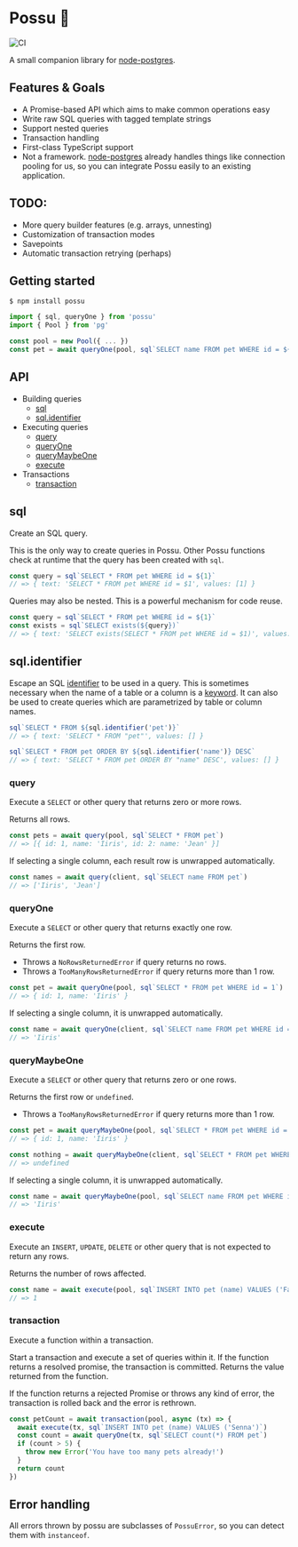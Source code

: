 # Possu 🐖

![CI](https://github.com/sluukkonen/possu/workflows/CI/badge.svg)

A small companion library for [node-postgres](https://node-postgres.com/).

## Features & Goals

- A Promise-based API which aims to make common operations easy
- Write raw SQL queries with tagged template strings
- Support nested queries
- Transaction handling
- First-class TypeScript support
- Not a framework. [node-postgres](https://node-postgres.com) already handles
  things like connection pooling for us, so you can integrate Possu easily to
  an existing application.

## TODO:

- More query builder features (e.g. arrays, unnesting)
- Customization of transaction modes
- Savepoints
- Automatic transaction retrying (perhaps)

## Getting started

```
$ npm install possu
```

```typescript
import { sql, queryOne } from 'possu'
import { Pool } from 'pg'

const pool = new Pool({ ... })
const pet = await queryOne(pool, sql`SELECT name FROM pet WHERE id = ${id}`)
```

## API

- Building queries
  - [sql](#sql)
  - [sql.identifier](#sql.identifier)
- Executing queries
  - [query](#query)
  - [queryOne](#queryOne)
  - [queryMaybeOne](#queryMaybeOne)
  - [execute](#execute)
- Transactions
  - [transaction](#transaction)

## sql

Create an SQL query.

This is the only way to create queries in Possu. Other Possu functions check
at runtime that the query has been created with `sql`.

```typescript
const query = sql`SELECT * FROM pet WHERE id = ${1}`
// => { text: 'SELECT * FROM pet WHERE id = $1', values: [1] }
```

Queries may also be nested. This is a powerful mechanism for code reuse.

```typescript
const query = sql`SELECT * FROM pet WHERE id = ${1}`
const exists = sql`SELECT exists(${query})`
// => { text: 'SELECT exists(SELECT * FROM pet WHERE id = $1)', values: [1] }
```

## sql.identifier

Escape an SQL
[identifier](https://www.postgresql.org/docs/current/sql-syntax-lexical.html#SQL-SYNTAX-IDENTIFIERS)
to be used in a query. This is sometimes necessary when the name of a table
or a column is a
[keyword](https://www.postgresql.org/docs/current/sql-keywords-appendix.html).
It can also be used to create queries which are parametrized by table or
column names.

```typescript
sql`SELECT * FROM ${sql.identifier('pet')}`
// => { text: 'SELECT * FROM "pet"', values: [] }
```

```typescript
sql`SELECT * FROM pet ORDER BY ${sql.identifier('name')} DESC`
// => { text: 'SELECT * FROM pet ORDER BY "name" DESC', values: [] }
```

### query

Execute a `SELECT` or other query that returns zero or more rows.

Returns all rows.

```typescript
const pets = await query(pool, sql`SELECT * FROM pet`)
// => [{ id: 1, name: 'Iiris', id: 2: name: 'Jean' }]
```

If selecting a single column, each result row is unwrapped automatically.

```typescript
const names = await query(client, sql`SELECT name FROM pet`)
// => ['Iiris', 'Jean']
```

### queryOne

Execute a `SELECT` or other query that returns exactly one row.

Returns the first row.

- Throws a `NoRowsReturnedError` if query returns no rows.
- Throws a `TooManyRowsReturnedError` if query returns more than 1 row.

```typescript
const pet = await queryOne(pool, sql`SELECT * FROM pet WHERE id = 1`)
// => { id: 1, name: 'Iiris' }
```

If selecting a single column, it is unwrapped automatically.

```typescript
const name = await queryOne(client, sql`SELECT name FROM pet WHERE id = 1`)
// => 'Iiris'
```

### queryMaybeOne

Execute a `SELECT` or other query that returns zero or one rows.

Returns the first row or `undefined`.

- Throws a `TooManyRowsReturnedError` if query returns more than 1 row.

```typescript
const pet = await queryMaybeOne(pool, sql`SELECT * FROM pet WHERE id = 1`)
// => { id: 1, name: 'Iiris' }

const nothing = await queryMaybeOne(client, sql`SELECT * FROM pet WHERE false`)
// => undefined
```

If selecting a single column, it is unwrapped automatically.

```typescript
const name = await queryMaybeOne(pool, sql`SELECT name FROM pet WHERE id = 1`)
// => 'Iiris'
```

### execute

Execute an `INSERT`, `UPDATE`, `DELETE` or other query that is not expected to return any rows.

Returns the number of rows affected.

```typescript
const name = await execute(pool, sql`INSERT INTO pet (name) VALUES ('Fae')`)
// => 1
```

### transaction

Execute a function within a transaction.

Start a transaction and execute a set of queries within it. If the function
returns a resolved promise, the transaction is committed. Returns the value
returned from the function.

If the function returns a rejected Promise or throws any kind of error, the
transaction is rolled back and the error is rethrown.

```typescript
const petCount = await transaction(pool, async (tx) => {
  await execute(tx, sql`INSERT INTO pet (name) VALUES ('Senna')`)
  const count = await queryOne(tx, sql`SELECT count(*) FROM pet`)
  if (count > 5) {
    throw new Error('You have too many pets already!')
  }
  return count
})
```

## Error handling

All errors thrown by possu are subclasses of `PossuError`, so you can detect them with `instanceof`.
